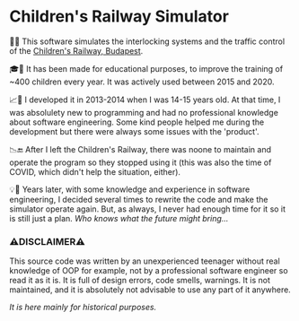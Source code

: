 # Children's Railway Simulator

:train2::vertical_traffic_light: This software simulates the interlocking systems and the traffic control of the [Children's Railway, Budapest](https://gyermekvasut.hu/en/home/).

:mortar_board::children_crossing: It has been made for educational purposes, to improve the training of ~400 children every year. It was actively used between 2015 and 2020.

:chart_with_upwards_trend::baby: I developed it in 2013-2014 when I was 14-15 years old. At that time, I was absolulety new to programming and had no professional knowledge about software engineering. Some kind people helped me during the development but there were always some issues with the 'product'.

:chart_with_downwards_trend::end: After I left the Children's Railway, there was noone to maintain and operate the program so they stopped using it (this was also the time of COVID, which didn't help the situation, either).

:bulb::rocket: Years later, with some knowledge and experience in software engineering, I decided several times to rewrite the code and make the simulator operate again. But, as always, I never had enough time for it so it is still just a plan. *Who knows what the future might bring...*

### :warning:**DISCLAIMER**:warning:

This source code was written by an unexperienced teenager without real knowledge of OOP for example, not by a professional software engineer so read it as it is. It is full of design errors, code smells, warnings. It is not maintained, and it is absolutely not advisable to use any part of it anywhere.

*It is here mainly for historical purposes.*
